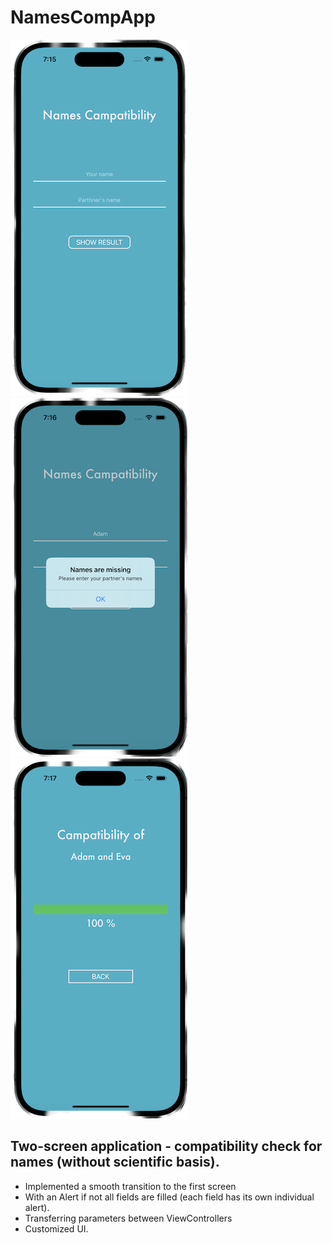# NamesCompApp

![Image alt](https://github.com/nzhkv/NamesCompApp/blob/main/Screenshot1.png)
![Image alt](https://github.com/nzhkv/NamesCompApp/blob/main/Screenshot2.png)
![Image alt](https://github.com/nzhkv/NamesCompApp/blob/main/Screenshot3.png)

## Two-screen application - compatibility check for names (without scientific basis).
<ul>
  <li>Implemented a smooth transition to the first screen</li>
  <li>With an Alert if not all fields are filled (each field has its own individual alert).</li>
  <li>Transferring parameters between ViewControllers</li>
  <li>Customized UI.</li>
</ul>

 
